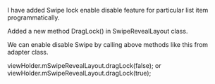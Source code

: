 I have added Swipe lock enable disable feature for particular list item programmatically.

Added a new method DragLock() in SwipeRevealLayout class.

We can enable disable Swipe by calling above methods like this from adapter class.

viewHolder.mSwipeRevealLayout.dragLock(false); or  viewHolder.mSwipeRevealLayout.dragLock(true);





